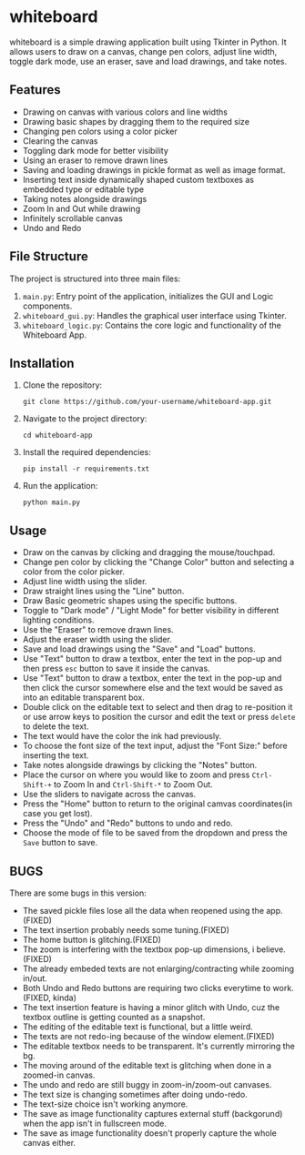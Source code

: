 # whiteboard
whiteboard is a simple drawing application built using Tkinter in Python. It allows users to draw on a canvas, change pen colors, adjust line width, toggle dark mode, use an eraser, save and load drawings, and take notes.

## Features
- Drawing on canvas with various colors and line widths
- Drawing basic shapes by dragging them to the required size
- Changing pen colors using a color picker
- Clearing the canvas
- Toggling dark mode for better visibility
- Using an eraser to remove drawn lines
- Saving and loading drawings in pickle format as well as image format.
- Inserting text inside dynamically shaped custom textboxes as embedded type or editable type
- Taking notes alongside drawings
- Zoom In and Out while drawing
- Infinitely scrollable canvas
- Undo and Redo

## File Structure
The project is structured into three main files:
1. `main.py`: Entry point of the application, initializes the GUI and Logic components.
2. `whiteboard_gui.py`: Handles the graphical user interface using Tkinter.
3. `whiteboard_logic.py`: Contains the core logic and functionality of the Whiteboard App.

## Installation
1. Clone the repository:

   ```git clone https://github.com/your-username/whiteboard-app.git```

2. Navigate to the project directory:

   ```cd whiteboard-app```

3. Install the required dependencies:

   ```pip install -r requirements.txt```

4. Run the application:

   ```python main.py```

## Usage
- Draw on the canvas by clicking and dragging the mouse/touchpad.
- Change pen color by clicking the "Change Color" button and selecting a color from the color picker.
- Adjust line width using the slider.
- Draw straight lines using the "Line" button.
- Draw Basic geometric shapes using the specific buttons.
- Toggle to "Dark mode" / "Light Mode" for better visibility in different lighting conditions.
- Use the "Eraser" to remove drawn lines.
- Adjust the eraser width using the slider.
- Save and load drawings using the "Save" and "Load" buttons.
- Use "Text" button to draw a textbox, enter the text in the pop-up and then press ```esc``` button to save it inside the canvas.
- Use "Text" button to draw a textbox, enter the text in the pop-up and then click the cursor somewhere else and the text would be saved as into an editable transparent box.
- Double click on the editable text to select and then drag to re-position it or use arrow keys to position the cursor and edit the text or press ```delete``` to delete the text. 
- The text would have the color the ink had previously.
- To choose the font size of the text input, adjust the "Font Size:" before inserting the text.
- Take notes alongside drawings by clicking the "Notes" button.
- Place the cursor on where you would like to zoom and press ```Ctrl-Shift-+``` to Zoom In and ```Ctrl-Shift-*``` to Zoom Out.
- Use the sliders to navigate across the canvas.
- Press the "Home" button to return to the original camvas coordinates(in case you get lost).
- Press the "Undo" and "Redo" buttons to undo and redo.
- Choose the mode of file to be saved from the dropdown and press the ```Save``` button to save.

## BUGS
There are some bugs in this version:
- The saved pickle files lose all the data when reopened using the app.(FIXED)
- The text insertion probably needs some tuning.(FIXED)
- The home button is glitching.(FIXED)
- The zoom is interfering with the textbox pop-up dimensions, i believe.(FIXED)
- The already embeded texts are not enlarging/contracting while zooming in/out.
- Both Undo and Redo buttons are requiring two clicks everytime to work.(FIXED, kinda)
- The text insertion feature is having a minor glitch with Undo, cuz the textbox outline is getting counted as a snapshot.
- The editing of the editable text is functional, but a little weird.
- The texts are not redo-ing because of the window element.(FIXED)
- The editable textbox needs to be transparent. It's currently mirroring the bg.
- The moving around of the editable text is glitching when done in a zoomed-in canvas.
- The undo and redo are still buggy in zoom-in/zoom-out canvases.
- The text size is changing sometimes after doing undo-redo.
- The text-size choice isn't working anymore.
- The save as image functionality captures external stuff (backgorund) when the app isn't in fullscreen mode.
- The save as image functionality doesn't properly capture the whole canvas either.

